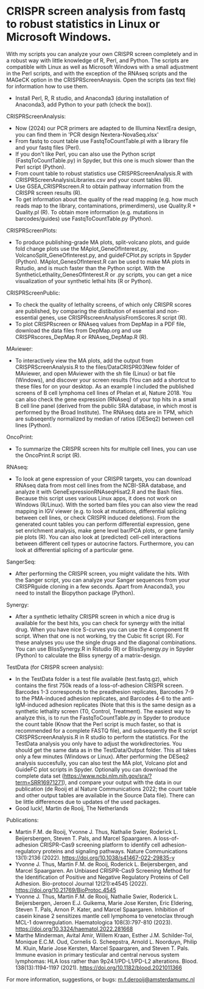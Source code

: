 # CRISPR screen analysis from fastq to robust statistics in Linux or Microsoft Windows.
With my scripts you can analyze your own CRISPR screen completely and in a robust way with little knowledge of R, Perl, and Python. 
The scripts are compatible with Linux as well as Microsoft Windows with a small adjustment in the Perl scripts, and with the exception of the RNAseq scripts and the MAGeCK option in the CRISPRScreenAnaysis.
Open the scripts (as text file) for information how to use them.
- Install Perl, R, R studio, and Anaconda3 (during installation of Anaconda3, add Python to your path (check the box)).

CRISPRScreenAnalysis:
- Now (2024) our PCR primers are adapted to de Illumina NextEra design, you can find them in 'PCR design Nextera-NovaSeq.xlsx'
- From fastq to count table use FastqToCountTable.pl with a library file and your fastq files (Perl). 
- If you don't like Perl, you can also use the Python script (FastqToCountTable.py) in Spyder, but this one is much slower than the Perl script (Python).
- From count table to robust statistics use CRISPRScreenAnalysis.R with CRISPRScreenAnalysisLibraries.csv and your count tables (R).
- Use GSEA_CRISPRscreen.R to obtain pathway information from the CRISPR screen results (R).
- To get information about the quality of the read mapping (e.g. how much reads map to the library, contaminations, primerdimers), use Quality.R + Quality.pl (R). To obtain more information (e.g. mutations in barcodes/guides) use FastqToCountTable.py (Python).

CRISPRScreenPlots:
- To produce publishing-grade MA plots, split-volcano plots, and guide fold change plots use the MAplot_GeneOfInterest.py, VolcanoSplit_GeneOfInterest.py, and guideFCPlot.py scripts in Spyder (Python). MAplot_GenesOfInterest.R can be used to make MA plots in Rstudio, and is much faster than the Python script. With the SyntheticLethality_GenesOfInterest.R or .py scripts, you can get a nice visualization of your synthetic lethal hits (R or Python). 

CRISPRScreenPublic:
- To check the quality of lethality screens, of which only CRISPR scores are published, by comparing the distibution of essential and non-essential genes, use CRISPRscreenAnalysisFromScores.R script (R). 
- To plot CRISPRscreen or RNAseq values from DepMap in a PDF file, download the data files from DepMap.org and use CRISPRscores_DepMap.R or RNAseq_DepMap.R (R).

MAviewer:
- To interactively view the MA plots, add the output from CRISPRScreenAnalysis.R to the files/DataCRISPR03New folder of MAviewer, and open MAviewer with the sh file (Linux) or bat file (Windows), and discover your screen results (You can add a shortcut to these files for on your desktop. As an example I included the published screens of B cell lymphoma cell lines of Phelan et al, Nature 2018. You can also check the gene expression (RNAseq) of your top hits in a small B cell line panel (derived from the public SRA database, in which most is performed by the Broad Institute). The RNAseq data are in TPM, which are subseqently normalized by median of ratios (DESeq2) between cell lines (Python).

OncoPrint:
  - To summarize the CRISPR screen hits for multiple cell lines, you can use the OncoPrint.R script (R). 

RNAseq:
- To look at gene expression of your CRISPR targets, you can download RNAseq data from most cell lines from the NCBI-SRA database, and analyze it with GeneExpressionRNAseqHisat2.R and the Bash files. Because this script uses various Linux apps, it does not work on Windows (R/Linux). With the sorted bam files you can also view the read mapping in IGV viewer (e.g. to look at mutations, differential splicing between cell lines, or check CRISPR induced deletions). From the generated count tables you can perform differential expression, gene set enrichment analysis, make gene level bar/PCA plots, or gene family pie plots (R). You can also look at (predicted) cell-cell interactions between different cell types or autocrine factors. Furthermore, you can look at differential splicing of a particular gene.

SangerSeq:
- After performing the CRISPR screen, you might validate the hits. With the Sanger script, you can analyze your Sanger sequences from your CRISPRguide cloning in a few seconds. Apart from Anaconda3, you need to install the Biopython package (Python). 

Synergy:
- After a synthetic lethality CRISPR screen in which a nice drug is available for the best hits, you can check for synergy with the initial drug. When you have nice S-curves you can use the 4 component fit script. When that one is not working, try the Cubic fit script (R). For these analyses you use the single drugs and the diagonal combinations. You can use BlissSynergy.R in Rstudio (R) or BlissSynergy.py in Spyder (Python) to calculate the Bliss synergy of a matrix-design.  

TestData (for CRISPR screen analysis):
- In the TestData folder is a test file available (test.fastq.gz), which contains the first 750k reads of a loss-of-adhesion CRISPR screen. Barcodes 1-3 corresponds to the preadhesion replicates, Barcodes 7-9 to the PMA-induced adhesion replicates, and Barcodes 4-6 to the anti-IgM-induced adhesion replicates (Note that this is the same design as a synthetic lethality screen (T0, Control, Treatment). The easiest way to analyze this, is to run the FastqToCountTable.py in Spyder to produce the count table (Know that the Perl script is much faster, so that is recommended for a complete FASTQ file), and subsequently the R script CRISPRScreenAnalysis.R in R studio to perform the statistics. For the TestData analysis you only have to adjust the workdirectories. You should get the same data as in the TestData/Output folder. This all takes only a few minutes (Windows or Linux). After performing the DESeq2 analysis succesfully, you can also test the MA plot, Volcano plot and GuideFC plot scripts in Spyder. Optionally you can download the complete data set (https://www.ncbi.nlm.nih.gov/sra/?term=SRR16971271), and compare your output with the data in our publication (de Rooij et al Nature Communications 2022; the count table and other output tables are available in the Source Data file). There can be little differences due to updates of the used packages.
- Good luck!, Martin de Rooij, The Netherlands

Publications:
- Martin F.M. de Rooij, Yvonne J. Thus, Nathalie Swier, Roderick L. Beijersbergen, Steven T. Pals, and Marcel Spaargaren. A loss-of-adhesion CRISPR-Cas9 screening platform to identify cell adhesion-regulatory proteins and signaling pathways. Nature Communications 13(1):2136 (2022). https://doi.org/10.1038/s41467-022-29835-y
- Yvonne J. Thus, Martin F.M. de Rooij, Roderick L. Beijersbergen, and Marcel Spaargaren. An Unbiased CRISPR-Cas9 Screening Method for the Identification of Positive and Negative Regulatory Proteins of Cell Adhesion. Bio-protocol Journal 12(21):e4545 (2022). https://doi.org/10.21769/BioProtoc.4545 
- Yvonne J. Thus, Martin F.M. de Rooij, Nathalie Swier, Roderick L. Beijersbergen, Jeroen E.J. Guikema, Marie Jose Kersten, Eric Eldering, Steven T. Pals, Arnon P. Kater, and Marcel Spaargaren. Inhibition of casein kinase 2 sensitizes mantle cell lymphoma to venetoclax through MCL-1 downregulation. Haematologica 108(3):797-810 (2023). https://doi.org/10.3324/haematol.2022.281668  
- Marthe Minderman, Avital Amir, Willem Kraan, Esther J.M. Schilder-Tol, Monique E.C.M. Oud, Cornelis G. Scheepstra, Arnold L. Noorduyn, Philip M. Kluin, Marie Jose Kersten, Marcel Spaargaren, and Steven T. Pals. Immune evasion in primary testicular and central nervous system lymphomas: HLA loss rather than 9p24.1/PD-L1/PD-L2 alterations. Blood. 138(13):1194-1197 (2021). https://doi.org/10.1182/blood.2021011366  

For more information, suggestions, or bugs: m.f.derooij@amsterdamumc.nl

